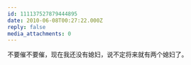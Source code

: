 ```yaml
---
id: 111137527879444895
date: 2010-06-08T00:27:22.000Z
reply: false
media_attachments: 0
---
```


不要催不要催，现在我还没有媳妇，说不定将来就有两个媳妇了。

